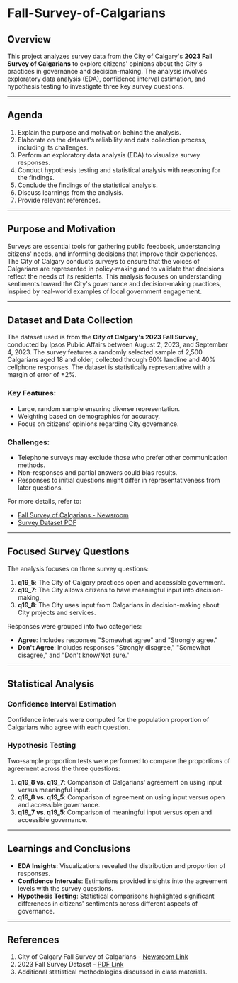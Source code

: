 # Fall-Survey-of-Calgarians

## Overview
This project analyzes survey data from the City of Calgary's **2023 Fall Survey of Calgarians** to explore citizens' opinions about the City's practices in governance and decision-making. The analysis involves exploratory data analysis (EDA), confidence interval estimation, and hypothesis testing to investigate three key survey questions.

---

## Agenda
1. Explain the purpose and motivation behind the analysis.
2. Elaborate on the dataset's reliability and data collection process, including its challenges.
3. Perform an exploratory data analysis (EDA) to visualize survey responses.
4. Conduct hypothesis testing and statistical analysis with reasoning for the findings.
5. Conclude the findings of the statistical analysis.
6. Discuss learnings from the analysis.
7. Provide relevant references.

---

## Purpose and Motivation
Surveys are essential tools for gathering public feedback, understanding citizens' needs, and informing decisions that improve their experiences. The City of Calgary conducts surveys to ensure that the voices of Calgarians are represented in policy-making and to validate that decisions reflect the needs of its residents. This analysis focuses on understanding sentiments toward the City's governance and decision-making practices, inspired by real-world examples of local government engagement.

---

## Dataset and Data Collection
The dataset used is from the **City of Calgary's 2023 Fall Survey**, conducted by Ipsos Public Affairs between August 2, 2023, and September 4, 2023. The survey features a randomly selected sample of 2,500 Calgarians aged 18 and older, collected through 60% landline and 40% cellphone responses. The dataset is statistically representative with a margin of error of ±2%.

### Key Features:
- Large, random sample ensuring diverse representation.
- Weighting based on demographics for accuracy.
- Focus on citizens' opinions regarding City governance.

### Challenges:
- Telephone surveys may exclude those who prefer other communication methods.
- Non-responses and partial answers could bias results.
- Responses to initial questions might differ in representativeness from later questions.

For more details, refer to:
- [Fall Survey of Calgarians - Newsroom](https://newsroom.calgary.ca/fall-survey-of-calgarians-shows-satisfaction-with-city/)
- [Survey Dataset PDF](https://www.calgary.ca/content/dam/www/cfod/csc/documents/cit-sat/cit-sat-2023/2023-fall-survey-of-calgarians.pdf)

---

## Focused Survey Questions
The analysis focuses on three survey questions:
1. **q19_5**: The City of Calgary practices open and accessible government.
2. **q19_7**: The City allows citizens to have meaningful input into decision-making.
3. **q19_8**: The City uses input from Calgarians in decision-making about City projects and services.

Responses were grouped into two categories:
- **Agree**: Includes responses "Somewhat agree" and "Strongly agree."
- **Don't Agree**: Includes responses "Strongly disagree," "Somewhat disagree," and "Don't know/Not sure."

---

## Statistical Analysis
### Confidence Interval Estimation
Confidence intervals were computed for the population proportion of Calgarians who agree with each question.

### Hypothesis Testing
Two-sample proportion tests were performed to compare the proportions of agreement across the three questions:
1. **q19_8 vs. q19_7**: Comparison of Calgarians' agreement on using input versus meaningful input.
2. **q19_8 vs. q19_5**: Comparison of agreement on using input versus open and accessible governance.
3. **q19_7 vs. q19_5**: Comparison of meaningful input versus open and accessible governance.

---

## Learnings and Conclusions
- **EDA Insights**: Visualizations revealed the distribution and proportion of responses.
- **Confidence Intervals**: Estimations provided insights into the agreement levels with the survey questions.
- **Hypothesis Testing**: Statistical comparisons highlighted significant differences in citizens' sentiments across different aspects of governance.

---

## References
1. City of Calgary Fall Survey of Calgarians - [Newsroom Link](https://newsroom.calgary.ca/fall-survey-of-calgarians-shows-satisfaction-with-city/)
2. 2023 Fall Survey Dataset - [PDF Link](https://www.calgary.ca/content/dam/www/cfod/csc/documents/cit-sat/cit-sat-2023/2023-fall-survey-of-calgarians.pdf)
3. Additional statistical methodologies discussed in class materials.
